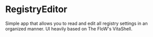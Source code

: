 # RegistryEditor

Simple app that allows you to read and edit all registry settings in an organized manner.
UI heavily based on The FloW's VitaShell.
